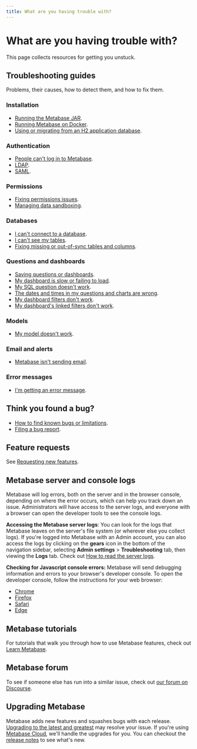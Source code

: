 ```yaml
---
title: What are you having trouble with?
---
```


# What are you having trouble with?

This page collects resources for getting you unstuck.

## Troubleshooting guides

Problems, their causes, how to detect them, and how to fix them.

### Installation

- [Running the Metabase JAR][running].
- [Running Metabase on Docker][docker].
- [Using or migrating from an H2 application database][appdb].

### Authentication

- [People can't log in to Metabase][login].
- [LDAP][ldap].
- [SAML][saml].

### Permissions

- [Fixing permissions issues][permissions].
- [Managing data sandboxing][sandbox].

### Databases

- [I can't connect to a database][datawarehouse].
- [I can't see my tables][cant-see-tables].
- [Fixing missing or out-of-sync tables and columns][sync-fingerprint-scan].

### Questions and dashboards

- [Saving questions or dashboards][proxies].
- [My dashboard is slow or failing to load][slow-dashboard].
- [My SQL question doesn't work][sql].
- [The dates and times in my questions and charts are wrong][incorrect-times].
- [My dashboard filters don't work][filters].
- [My dashboard's linked filters don't work][linked-filters].

### Models

- [My model doesn't work][models].

### Email and alerts

- [Metabase isn't sending email][not-sending-email].

### Error messages

- [I'm getting an error message][error-message].

## Think you found a bug?

- [How to find known bugs or limitations][known-issues].
- [Filing a bug report][bugs].

## Feature requests

See [Requesting new features][feature-request].

## Metabase server and console logs

Metabase will log errors, both on the server and in the browser console, depending on where the error occurs, which can help you track down an issue. Administrators will have access to the server logs, and everyone with a browser can open the developer tools to see the console logs.

**Accessing the Metabase server logs**: You can look for the logs that Metabase leaves on the server's file system (or wherever else you collect logs). If you're logged into Metabase with an Admin account, you can also access the logs by clicking on the **gears** icon in the bottom of the navigation sidebar, selecting **Admin settings** > **Troubleshooting** tab, then viewing the **Logs** tab. Check out [How to read the server logs][server-logs].

**Checking for Javascript console errors:** Metabase will send debugging information and errors to your browser's developer console. To open the developer console, follow the instructions for your web browser:

- [Chrome][chrome]
- [Firefox][firefox]
- [Safari][safari]
- [Edge][edge]

## Metabase tutorials

For tutorials that walk you through how to use Metabase features, check out [Learn Metabase][learn].

## Metabase forum

To see if someone else has run into a similar issue, check out [our forum on Discourse][forum].

## Upgrading Metabase

Metabase adds new features and squashes bugs with each release. [Upgrading to the latest and greatest][upgrade] may resolve your issue. If you're using [Metabase Cloud][cloud], we'll handle the upgrades for you. You can checkout the [release notes][releases] to see what's new.

[appdb]: ./loading-from-h2.html
[bugs]: ./bugs.html
[cant-see-tables]: ./cant-see-tables.html
[chrome]: https://developers.google.com/web/tools/chrome-devtools/open#console
[cloud]: https://www.metabase.com/start/
[datawarehouse]: ./datawarehouse.html
[docker]: ./docker.html
[edge]: https://docs.microsoft.com/en-us/microsoft-edge/devtools-guide-chromium
[error-message]: error-message.html
[feature-request]: requesting-new-features.html
[filters]: ./filters.html
[firefox]: https://developer.mozilla.org/en-US/docs/Tools/Web_Console/Opening_the_Web_Console
[forum]: https://discourse.metabase.com/
[incorrect-times]: ./timezones.html
[known-issues]: ./known-issues.html
[ldap]: ./ldap.html
[learn]: https://www.metabase.com/learn
[linked-filters]: ./linked-filters.html
[login]: ./cant-log-in.html
[models]: ./models.html
[not-sending-email]: ./cant-send-email.html
[permissions]: ./permissions.html
[proxies]: ./proxies.html
[releases]: https://github.com/metabase/metabase/releases
[running]: ./running.html
[safari]: https://support.apple.com/guide/safari-developer/develop-menu-dev39df999c1/mac
[server-logs]: ./server-logs.html
[saml]: ./saml.md
[sandbox]: ./sandboxing.html
[slow-dashboard]: ./my-dashboard-is-slow.html
[sql]: ./sql.html
[sync-fingerprint-scan]: ./sync-fingerprint-scan.html
[upgrade]: ../operations-guide/upgrading-metabase.html